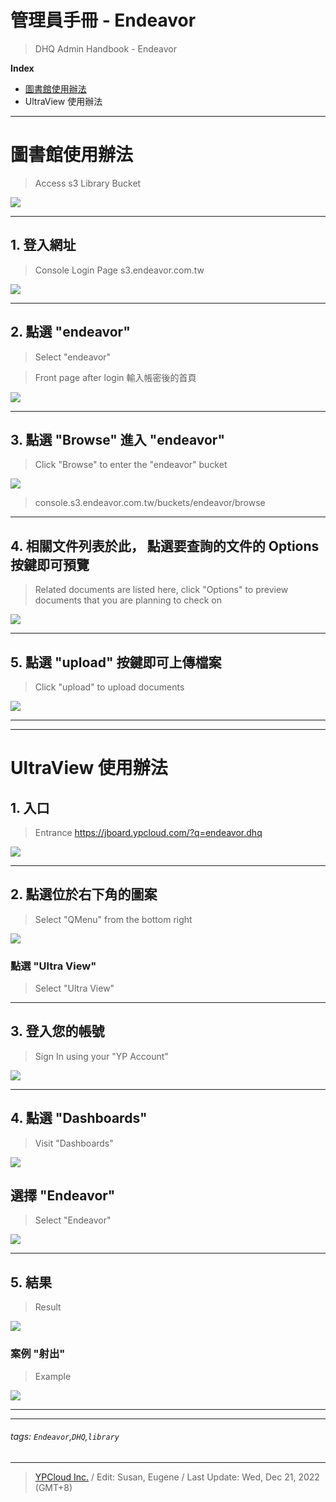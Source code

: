 管理員手冊 - Endeavor
===
> DHQ Admin Handbook - Endeavor

**Index**
- [圖書館使用辦法](#圖書館使用辦法)
- UltraView 使用辦法

---

# 圖書館使用辦法
> Access s3 Library Bucket

![](https://i.imgur.com/xanqniR.jpg)

---

## 1. 登入網址
> Console Login Page
> s3.endeavor.com.tw

![](https://i.imgur.com/Rah5V4S.png)

---

## 2. 點選 "endeavor"
> Select "endeavor"

> Front page after login
輸入帳密後的首頁


![](https://i.imgur.com/hN74Sp8.png)

---

## 3. 點選 "Browse" 進入 "endeavor"
> Click "Browse" to enter the "endeavor" bucket

![](https://i.imgur.com/TfLJUs3.png)

> console.s3.endeavor.com.tw/buckets/endeavor/browse
---

## 4. 相關文件列表於此， 點選要查詢的文件的 Options 按鍵即可預覽
> Related documents are listed here, click "Options" to preview documents that you are planning to check on

![](https://i.imgur.com/SlMrJzA.png)

---

## 5.  點選 "upload" 按鍵即可上傳檔案
> Click "upload" to upload documents

![](https://i.imgur.com/yOI4dYo.png)

---
---

# UltraView 使用辦法

## 1. 入口
> Entrance
> https://jboard.ypcloud.com/?q=endeavor.dhq

![](https://i.imgur.com/4a0qkqK.jpg)

---

## 2. 點選位於右下角的圖案
> Select "QMenu" from the bottom right

![](https://i.imgur.com/hcMqSof.jpg)

### 點選 "Ultra View"
> Select "Ultra View"

---

## 3. 登入您的帳號
> Sign In using your "YP Account"

![](https://i.imgur.com/Wxyuzv6.jpg)

---

## 4. 點選 "Dashboards"
> Visit "Dashboards"

![](https://i.imgur.com/DkCAqA2.png)

## 選擇 "Endeavor"
> Select "Endeavor"

![](https://i.imgur.com/uh9sJ4v.png)

---

## 5. 結果
> Result

![](https://i.imgur.com/eyK3Opu.png)

### 案例 "射出"
> Example

![](https://i.imgur.com/7IZnzaz.png)

---
---
###### tags: `Endeavor`,`DHQ`,`library`
---
> [YPCloud Inc.](https://www.ypcloud.com)
> / Edit: Susan, Eugene
> / Last Update: Wed, Dec 21, 2022 (GMT+8)
